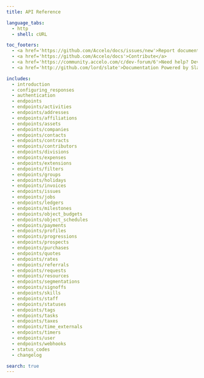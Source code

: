 ```yaml
---
title: API Reference

language_tabs:
  - http
  - shell: cURL

toc_footers:
  - <a href='https://github.com/Accelo/docs/issues/new'>Report documentation error</a>
  - <a href='https://github.com/Accelo/docs'>Contribute</a>
  - <a href='https://community.accelo.com/c/dev-forum/6'>Need help? Developer Forum</a>
  - <a href='http://github.com/lord/slate'>Documentation Powered by Slate</a>

includes:
  - introduction
  - configuring_responses
  - authentication
  - endpoints
  - endpoints/activities
  - endpoints/addresses
  - endpoints/affiliations
  - endpoints/assets
  - endpoints/companies
  - endpoints/contacts
  - endpoints/contracts
  - endpoints/contributors
  - endpoints/divisions
  - endpoints/expenses
  - endpoints/extensions
  - endpoints/filters
  - endpoints/groups
  - endpoints/holidays
  - endpoints/invoices
  - endpoints/issues
  - endpoints/jobs
  - endpoints/ledgers
  - endpoints/milestones
  - endpoints/object_budgets
  - endpoints/object_schedules
  - endpoints/payments
  - endpoints/profiles
  - endpoints/progressions
  - endpoints/prospects
  - endpoints/purchases
  - endpoints/quotes
  - endpoints/rates
  - endpoints/referrals
  - endpoints/requests
  - endpoints/resources
  - endpoints/segmentations
  - endpoints/signoffs
  - endpoints/skills
  - endpoints/staff
  - endpoints/statuses
  - endpoints/tags
  - endpoints/tasks
  - endpoints/taxes
  - endpoints/time_externals
  - endpoints/timers
  - endpoints/user
  - endpoints/webhooks
  - status_codes
  - changelog

search: true
---
```

